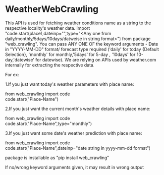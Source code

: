 # WeatherWebCrawling

This API is used for fetching weather conditions  name as a string to the respective locality's weather data. 
Import "code.start(place1,dateinp="",type="<Any one from daily/monthly/5days/10days/datweise in string format>") from package "web_crawling".
 You can pass ANY ONE OF the keyword arguments - Date in "YYYY-MM-DD" format/ forecast type required ('daily' for today {Default Selection}, 'monthly' for monthly,'5days' for 5-day , '10days' for 10-day,'datewise' for datewise). We are relying on APIs used by weather.com internally for extracting the respective data.
 
 
 For ex:

1.If you just want today's weather parameters with place name:

from web_crawling import code<BR>
code.start("Place-Name")

2.If you just want the current month's weather details with place name:

from web_crawling import code<BR>
code.start("Place-Name",type="monthly")

3.If you just want some date's weather prediction with place name:

from web_crawling import code<BR>
code.start("Place-Name",dateinp="date string in yyyy-mm-dd format")


package is installable as "pip install web_crawling"

If no/wrong keyword arguments given, it may result in wrong output

